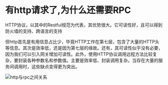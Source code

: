 # 有http请求了,为什么还需要RPC

HTTP协议，以其中的Restful规范为代表，其优势很大。它可读性好，且可以得到防火墙的支持、跨语言的支持

但http首先是有用信息占比少，毕竟HTTP工作在第七层，包含了大量的HTTP头等信息。其次是效率低，还是因为第七层的缘故。还有，其可读性似乎没有必要，因为我们可以引入网关增加可读性。此外，使用HTTP协议调用远程方法比较复杂，要封装各种参数名和参数值。主要是效率低、封装调用复杂。当存在大量的服务间调用时，这些缺点变得更为突出。

![http与rpc之间关系](https://pic4.zhimg.com/80/v2-f79abd8e489337fafc7aafe75799b599_720w.jpg)


